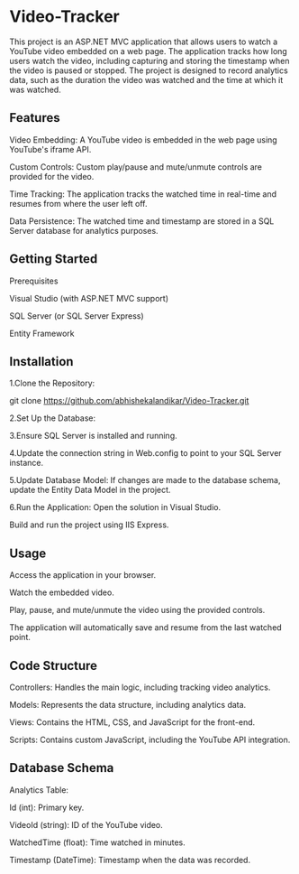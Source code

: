 # Video-Tracker
This project is an ASP.NET MVC application that allows users to watch a YouTube video embedded on a web page. The application tracks how long users watch the video, including capturing and storing the timestamp when the video is paused or stopped. The project is designed to record analytics data, such as the duration the video was watched and the time at which it was watched.

## Features

Video Embedding: A YouTube video is embedded in the web page using YouTube's iframe API.

Custom Controls: Custom play/pause and mute/unmute controls are provided for the video.

Time Tracking: The application tracks the watched time in real-time and resumes from where the user left off.

Data Persistence: The watched time and timestamp are stored in a SQL Server database for analytics purposes.

## Getting Started

Prerequisites

Visual Studio (with ASP.NET MVC support)

SQL Server (or SQL Server Express)

Entity Framework

## Installation

1.Clone the Repository:

  git clone https://github.com/abhishekalandikar/Video-Tracker.git

2.Set Up the Database:

3.Ensure SQL Server is installed and running.

4.Update the connection string in Web.config to point to your SQL Server instance.

5.Update Database Model:
  If changes are made to the database schema, update the Entity Data Model in the project.

6.Run the Application:
  Open the solution in Visual Studio.
  
  Build and run the project using IIS Express.
  
## Usage

Access the application in your browser.

Watch the embedded video.

Play, pause, and mute/unmute the video using the provided controls.

The application will automatically save and resume from the last watched point.

## Code Structure

Controllers: Handles the main logic, including tracking video analytics.

Models: Represents the data structure, including analytics data.

Views: Contains the HTML, CSS, and JavaScript for the front-end.

Scripts: Contains custom JavaScript, including the YouTube API integration.

## Database Schema
  Analytics Table:
  
  Id (int): Primary key.
  
  VideoId (string): ID of the YouTube video.
  
  WatchedTime (float): Time watched in minutes.
  
  Timestamp (DateTime): Timestamp when the data was recorded.

